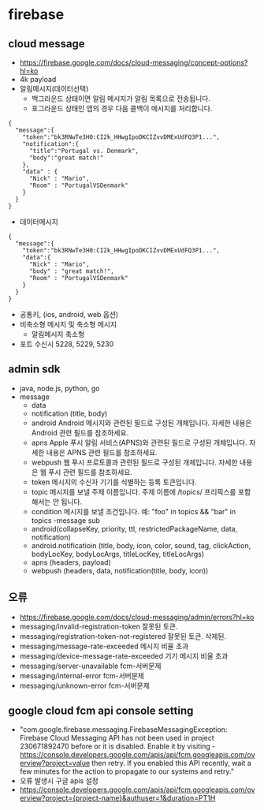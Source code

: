 # firebase

<!--
description = 정리자료
tag = programming, android, firebase, fcm, cloud-message
-->

## cloud message
- https://firebase.google.com/docs/cloud-messaging/concept-options?hl=ko
- 4k payload
- 알림메시지(데이터선택)
    - 백그라운드 상태이면 알림 메시지가 알림 목록으로 전송됩니다.
    - 포그라운드 상태인 앱의 경우 다음 콜백이 메시지를 처리합니다.

```
{
  "message":{
    "token":"bk3RNwTe3H0:CI2k_HHwgIpoDKCIZvvDMExUdFQ3P1...",
    "notification":{
      "title":"Portugal vs. Denmark",
      "body":"great match!"
    },
    "data" : {
      "Nick" : "Mario",
      "Room" : "PortugalVSDenmark"
    }
  }
}
```

- 데이터메시지

```
{
  "message":{
    "token":"bk3RNwTe3H0:CI2k_HHwgIpoDKCIZvvDMExUdFQ3P1...",
    "data":{
      "Nick" : "Mario",
      "body" : "great match!",
      "Room" : "PortugalVSDenmark"
    }
  }
}
```
- 공통키, (ios, android, web 옵션)
- 비축소형 메시지 및 축소형 메시지
    - 알림메시지 축소형
- 포트 수신시 5228, 5229, 5230

## admin sdk
- java, node.js, python, go
- message
    - data
    - notification (title, body)
    - android	Android 메시지와 관련된 필드로 구성된 개체입니다. 자세한 내용은 Android 관련 필드를 참조하세요.
    - apns	Apple 푸시 알림 서비스(APNS)와 관련된 필드로 구성된 개체입니다. 자세한 내용은 APNS 관련 필드를 참조하세요.
    - webpush	웹 푸시 프로토콜과 관련된 필드로 구성된 개체입니다. 자세한 내용은 웹 푸시 관련 필드를 참조하세요.
    - token	메시지의 수신자 기기를 식별하는 등록 토큰입니다.
    - topic	메시지를 보낼 주제 이름입니다. 주제 이름에 /topics/ 프리픽스를 포함해서는 안 됩니다.
    - condition	메시지를 보낼 조건입니다. 예: "foo" in topics && "bar" in topics
-message sub
    - android(collapseKey, priority, ttl, restrictedPackageName, data, notification)
    - android.notificatioin (title, body, icon, color, sound, tag, clickAction, bodyLocKey, bodyLocArgs, titleLocKey, titleLocArgs)
    - apns (headers, payload)
    - webpush (headers, data, notification(title, body, icon))
  
## 오류
- https://firebase.google.com/docs/cloud-messaging/admin/errors?hl=ko
- messaging/invalid-registration-token 잘못된 토큰.
- messaging/registration-token-not-registered 잘못된 토큰. 삭제된.
- messaging/message-rate-exceeded 메시지 비율 초과
- messaging/device-message-rate-exceeded 기기 메시지 비율 초과
- messaging/server-unavailable fcm-서버문제
- messaging/internal-error fcm-서버문제
- messaging/unknown-error fcm-서버문제

## google cloud fcm api console setting
- "com.google.firebase.messaging.FirebaseMessagingException: Firebase Cloud Messaging API has not been used in project 230671892470 before or it is disabled. Enable it by visiting - https://console.developers.google.com/apis/api/fcm.googleapis.com/overview?project=value then retry. If you enabled this API recently, wait a few minutes for the action to propagate to our systems and retry."
- 오류 발생시 구글 apis 설정
- https://console.developers.google.com/apis/api/fcm.googleapis.com/overview?project={project-name}&authuser=1&duration=PT1H
